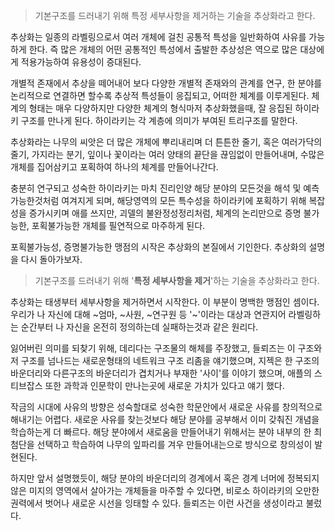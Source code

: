 > 기본구조를 드러내기 위해 특정 세부사항을 제거하는 기술을 추상화라고 한다.

추상화는 일종의 라벨링으로서 여러 개체에 걸친 공통적 특성을 일반화하여 사유를 가능하게 한다. 즉 많은 개체의 어떤 공통적인 특성에서 출발한 추상성은 역으로 많은 대상에게 적용가능하여 유용성이 증대된다.

개별적 존재에서 추상을 떼어내어 보다 다양한 개별적 존재와의 관계를 연구, 한 분야를 논리적으로 연결하면 할수록 추상적 특성들이 응집되고, 어떠한 체계를 이루게된다. 체계의 형태는 매우 다양하지만 다양한 체계의 형식마저 추상화했을때, 잘 응집된 하이라키 구조를 만나게 된다. 하이라키는 각 계층에 의미가 부여된 트리구조를 말한다. 

추상화라는 나무의 씨앗은 더 많은 개체에 뿌리내리며 더 튼튼한 줄기, 혹은 여러가닥의 줄기, 가지라는 분기, 잎이나 꽃이라는 여러 양태의 끝단을 끊임없이 만들어내며, 수많은 개체를 집어삼키고 포획하여 하나의 체계를 만들어나간다.

충분히 연구되고 성숙한 하이라키는 마치 진리인양 해당 분야의 모든것을 해석 및 예측가능한것처럼 여겨지게 되며, 해당영역의 모든 특수성을 하이라키에 포획하기 위해 복잡성을 증가시키며 애를 쓰지만, 괴델의 불완정성정리처럼, 체계의 논리만으로 증명 불가능한, 포획불가능한 개체를 필연적으로 마주하게 된다. 

포획불가능성, 증명불가능한 맹점의 시작은 추상화의 본질에서 기인한다. 추상화의 설명을 다시 돌아가보자.

> 기본구조를 드러내기 위해 '**특정 세부사항을 제거**'하는 기술을 추상화라고 한다.

추상화는 태생부터 세부사항을 제거하면서 시작한다. 이 부분이 명백한 맹점인 셈이다. 우리가 나 자신에 대해 ~엄마, ~사원, ~연구원 등 '~'이라는 대상과 연관지어 라벨링하는 순간부터 나 자신을 온전히 정의하는데 실패하는것과 같은 원리다.

잃어버린 의미를 되찾기 위해, 데리다는 구조물의 해체를 주장했고, 들뢰즈는 이 구조와 저 구조를 넘나드는 새로운형태의 네트워크 구조 리좀을 얘기했으며, 지젝은 한 구조의 바운더리와 다른구조의 바운더리가 겹치거나 부재한 '사이'를 이야기 했으며, 애플의 스티브잡스 또한 과학과 인문학이 만나는곳에 새로운 가치가 있다고 얘기 했다.

작금의 시대에 사유의 방향은 성숙할대로 성숙한 학문안에서 새로운 사유를 창의적으로 해내기는 어렵다. 새로운 사유를 찾는것보다 해당 분야를 공부해서 이미 갖춰진 개념을 학습하는게 더 빠르다. 해당 분야에서 새로움을 만들어내기 위해서는 분야 내부의 한 최첨단을 선택하고 학습하여 나무의 잎파리를 겨우 만들어내는으로 방식으로 창의성이 발현된다.

하지만 앞서 설명했듯이, 해당 분야의 바운더리의 경계에서 혹은 경계 너머에 정복되지 않은 미지의 영역에서 살아가는 개체들을 마주할 수 있다면, 비로소 하이라키의 오만한 권력에서 벗어나 새로운 시선을 잉태할 수 있다. 들뢰즈는 이런 사건을 생성이라고 불렀다.




